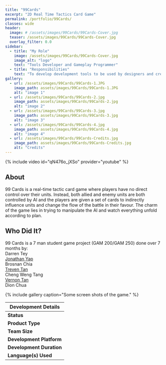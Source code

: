 ```yaml
---
title: "99Cards"
excerpt: "2D Real Time Tactics Card Game"
permalink: /portfolio/99Cards/
classes: wide
header:
  image: # /assets/images/99Cards/99Cards-Cover.jpg
  teaser: /assets/images/99Cards/99Cards-Cover.jpg
  overlay_filter: 0.0
sidebar:
  - title: "My Role"
    image: /assets/images/99Cards/99Cards-Cover.jpg
    image_alt: "logo"
    text: "Tools Developer and Gameplay Programmer"
  - title: "Responsibilities"
    text: "To develop development tools to be used by designers and creating game play systems for the game"
gallery:
  - url: /assets/images/99Cards/99Cards-1.JPG
    image_path: assets/images/99Cards/99Cards-1.JPG
    alt: "image 1"
  - url: /assets/images/99Cards/99Cards-2.jpg
    image_path: assets/images/99Cards/99Cards-2.jpg
    alt: "image 2"
  - url: /assets/images/99Cards/99Cards-3.jpg
    image_path: assets/images/99Cards/99Cards-3.jpg
    alt: "image 3"
  - url: /assets/images/99Cards/99Cards-4.jpg
    image_path: assets/images/99Cards/99Cards-4.jpg
    alt: "image 4"
  - url: /assets/images/99Cards/99Cards-Credits.jpg
    image_path: assets/images/99Cards/99Cards-Credits.jpg
    alt: "Credits"
---
```


{% include video id="qN476o_jXSo" provider="youtube" %}

## **About**

99 Cards is a real-time tactic card game where players have no direct control over their units. Instead, both allied and enemy units are both controlled by AI and the players are given a set of cards to indirectly influence units and change the flow of the battle in their favour. The charm of the game lies in trying to manipulate the AI and watch everything unfold according to plan.

## **Who Did It?**

99 Cards is a 7 man student game project (GAM 200/GAM 250) done over 7 months by:  
Darren Tey  
[Jonathan Yap](https://www.behance.net/Johnnyvorg)  
Brosnan Chia  
[Treven Tan](https://trevtts.github.io/)  
Cheng Weng Tang  
[Vernon Tan](https://tyanshinvernon.wixsite.com/home)  
Dion Chua  

{% include gallery caption="Some screen shots of the game." %}

|**Development Details**                            |
|---------------------------------------------------|
|**Status**                 |Completed              |
|**Product Type**           |School Game Project    |
|**Team Size**              |7                      |
|**Development Platform**   |Custom Game Engine     |
|**Development Duration**   |7 Months               |
|**Language(s) Used**       |C++                    |

